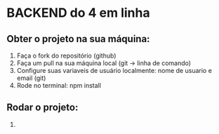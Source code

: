# BACKEND do 4 em linha

## Obter o projeto na sua máquina:

1. Faça o fork do repositório (github)
2. Faça um pull na sua máquina local (git -> linha de comando)
3. Configure suas variaveis de usuário localmente: nome de usuario e email (git)
4. Rode no terminal: npm install

## Rodar o projeto:

1. 